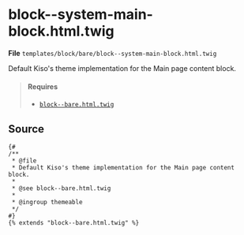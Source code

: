 
block--system-main-block.html.twig
==========

**File** `templates/block/bare/block--system-main-block.html.twig`

Default Kiso's theme implementation for the Main page content block.

> #### Requires
> * [`block--bare.html.twig`](block--bare.html.twig.md)

## Source

```twig
{#
/**
 * @file
 * Default Kiso's theme implementation for the Main page content block.
 * 
 * @see block--bare.html.twig
 * 
 * @ingroup themeable
 */
#}
{% extends "block--bare.html.twig" %}
```